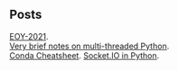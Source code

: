 ## Posts

[EOY-2021](./post/EOY-2021).  
[Very brief notes on multi-threaded Python](./post/multi_threaded_python).  
[Conda Cheatsheet](./post/conda_cheatsheet). 
[Socket.IO in Python](.post/SocketIO_in_python). 

